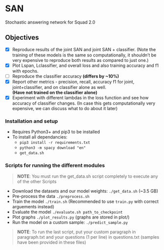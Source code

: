 # SAN
Stochastic answering network for Squad 2.0

## Objectives
* [x] Reproduce results of the joint SAN and joint SAN + classifier. (Note the training of these models is the same so computationally, it shouldn’t be very expensive to reproduce both results as compared to just one.)
* [x] Plot Lspan, Lclassifier, and overall loss and also training accuracy and f1 with epochs.
* [ ] Reproduce the classifier accuracy **(differs by ~10%)**
* [x] Report other metrics - precision, recall, accuracy f1 for joint, joint+classifier, and on classifier alone as well.  
**(Have not trained on the classifier alone)**
* [x] Experiment with different lambdas in the loss function and see how accuracy of classifier changes. (In case this gets computationally very expensive, we can discuss what to do about it later)

### Installation and setup

* Requires Python3+ and pip3 to be installed
* To install all dependancies:
    * ```pip3 install -r requirements.txt```
    * ```python3 -m spacy download "en"```
    * ```get_data.sh```

### Scripts for running the different modules
> **NOTE**: You must run the get_data.sh script completely to execute any of the other Scripts

* Download the datasets and our model weights: ```./get_data.sh``` (~3.5 GB)
* Pre-process the data ```./preprocess.sh```
* Train the model ```./train.sh``` (Recommended to use ```train.py``` with correct arguements instead)
* Evaluate the model ```./evaluate.sh path_to_checkpoint```
* Plot graphs ```./plot_results.py``` (graphs are stored in plot/)
* Run the model on a custom sample: ```./predict_sample.py```
> **NOTE**: To run the last script, put your custom paragraph in paragraph.txt and your questions (1 per line) in questions.txt (samples have been provided in these files)
